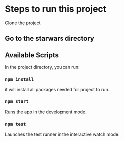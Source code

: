 # Steps to run this project 

Clone the project

## Go to the starwars directory

## Available Scripts

In the project directory, you can run:
### `npm install` 

it will install all packages needed for project to run.

### `npm start`

Runs the app in the development mode.

### `npm test`

Launches the test runner in the interactive watch mode.